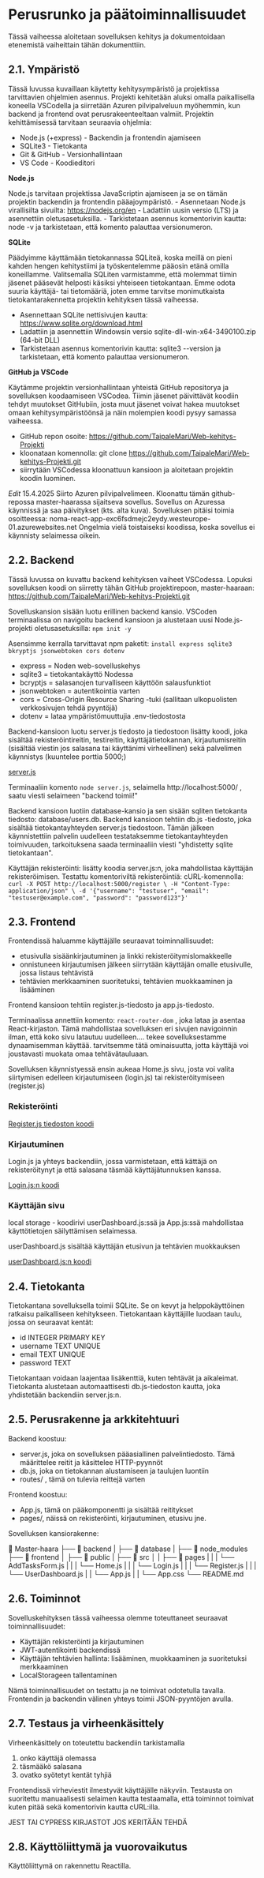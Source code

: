 # Perusrunko ja päätoiminnallisuudet

Tässä vaiheessa aloitetaan sovelluksen kehitys ja dokumentoidaan etenemistä vaiheittain tähän dokumenttiin. 

## 2.1. Ympäristö ##

Tässä luvussa kuvaillaan käytetty kehitysympäristö ja projektissa tarvittavien ohjelmien asennus. 
Projekti kehitetään aluksi omalla paikallisella koneella VSCodella ja siirretään Azuren pilvipalveluun myöhemmin, kun backend ja frontend ovat perusrakeenteeltaan valmiit.
Projektin kehittämisessä tarvitaan seuraavia ohjelmia: 
  - Node.js (+express) - Backendin ja frontendin ajamiseen
  - SQLite3 - Tietokanta
  - Git & GitHub - Versionhallintaan
  - VS Code - Koodieditori

  **Node.js** 

Node.js tarvitaan projektissa JavaScriptin ajamiseen ja se on tämän projektin backendin ja frontendin pääajoympäristö. 
    - Asennetaan Node.js virallisilta sivuilta: https://nodejs.org/en
    - Ladattiin uusin versio (LTS) ja asennettiin oletusasetuksilla. 
    - Tarkistetaan asennus komentorivin kautta: node -v ja tarkistetaan, että komento palauttaa versionumeron.

  **SQLite**

Päädyimme käyttämään tietokannassa SQLiteä, koska meillä on pieni kahden hengen kehitystiimi ja työskentelemme pääosin etänä omilla koneillamme.
Valitsemalla SQLiten varmistamme, että molemmat tiimin jäsenet pääsevät helposti käsiksi yhteiseen tietokantaan. 
Emme odota suuria käyttäjä- tai tietomääriä, joten emme tarvitse monimutkaista tietokantarakennetta projektin kehityksen tässä vaiheessa.  

  - Asennettaan SQLite nettisivujen kautta: https://www.sqlite.org/download.html
  - Ladattiin ja asennettiin Windowsin versio sqlite-dll-win-x64-3490100.zip (64-bit DLL)
  - Tarkistetaan asennus komentorivin kautta: sqlite3 --version ja tarkistetaan, että komento palauttaa versionumeron.

**GitHub ja VSCode**

Käytämme projektin versionhallintaan yhteistä GitHub repositorya ja sovelluksen koodaamiseen VSCodea. Tiimin jäsenet päivittävät koodiin tehdyt muutokset GitHubiin, josta
muut jäsenet voivat hakea muutokset omaan kehitysympäristöönsä ja näin molempien koodi pysyy samassa vaiheessa. 

  - GitHub repon osoite: https://github.com/TaipaleMari/Web-kehitys-Projekti
  - kloonataan komennolla: git clone https://github.com/TaipaleMari/Web-kehitys-Projekti.git
  - siirrytään VSCodessa kloonattuun kansioon ja aloitetaan projektin koodin luominen.

*Edit* 15.4.2025 Siirto Azuren pilvipalvelimeen. Kloonattu tämän github-repossa master-haarassa sijaitseva sovellus. Sovellus on Azuressa käynnissä ja saa päivitykset (kts. alta kuva). Sovelluksen pitäisi toimia osoitteessa: noma-react-app-exc6fsdmejc2eydy.westeurope-01.azurewebsites.net 
Ongelmia vielä toistaiseksi koodissa, koska sovellus ei käynnisty selaimessa oikein. 

## 2.2. Backend ##

Tässä luvussa on kuvattu backend kehityksen vaiheet VSCodessa. Lopuksi sovelluksen koodi on siirretty tähän GitHub projektirepoon, master-haaraan: https://github.com/TaipaleMari/Web-kehitys-Projekti.git  

Sovelluskansion sisään luotu erillinen backend kansio.  VSCoden terminaalissa on navigoitu backend kansioon ja alustetaan uusi Node.js-projekti oletusasetuksilla: ```npm init -y``` 

Asensimme kerralla tarvittavat npm paketit: ```install express sqlite3 bkryptjs jsonwebtoken cors dotenv```
- express = Noden web-sovelluskehys
- sqlite3 = tietokantakäyttö Nodessa
- bcryptjs = salasanojen turvalliseen käyttöön salausfunktiot
- jsonwebtoken = autentikointia varten
- cors = Cross-Origin Resource Sharing -tuki (sallitaan ulkopuolisten verkkosivujen tehdä pyyntöjä)
- dotenv = lataa ympäristömuuttujia .env-tiedostosta


Backend-kansioon luotu server.js tiedosto ja tiedostoon lisätty koodi, joka sisältää rekisteröintireitin, testireitin, käyttäjätietokannan, kirjautumisreitin (sisältää viestin jos salasana tai käyttänimi virheellinen) sekä palvelimen käynnistys (kuuntelee porttia 5000;)

[server.js](https://github.com/TaipaleMari/Web-kehitys-Projekti/blob/master/backend/server.js)

Terminaaliin komento ```node server.js```, selaimella http://localhost:5000/ , saatu viesti selaimeen "backend toimii!"

Backend kansioon luotiin database-kansio ja sen sisään sqliten tietokanta tiedosto: database/users.db.
Backend kansioon tehtiin db.js -tiedosto, joka sisältää tietokantayhteyden server.js tiedostoon. Tämän jälkeen käynnistettiin palvelin uudelleen testataksemme tietokantayhteyden toimivuuden, tarkoituksena saada terminaaliin viesti "yhdistetty sqlite tietokantaan".

Käyttäjän rekisteröinti: lisätty koodia server.js:n, joka mahdollistaa käyttäjän rekisteröimisen. Testattu komentoriviltä rekisteröintiä: cURL-komennolla: ```curl -X POST http://localhost:5000/register \
    -H "Content-Type: application/json" \
    -d '{"username": "testuser", "email": "testuser@example.com", "password": "password123"}'```


## 2.3. Frontend ##

Frontendissä haluamme käyttäjälle seuraavat toiminnallisuudet:
  - etusivulla sisäänkirjautuminen ja linkki rekisteröitymislomakkeelle
  - onnistuneen kirjautumisen jälkeen siirrytään käyttäjän omalle etusivulle, jossa listaus tehtävistä
  - tehtävien merkkaaminen suoritetuksi, tehtävien muokkaaminen ja lisääminen

Frontend kansioon tehtiin register.js-tiedosto ja app.js-tiedosto. 

Terminaalissa annettiin komento: ```react-router-dom``` , joka lataa ja asentaa React-kirjaston. Tämä mahdollistaa sovelluksen eri sivujen navigoinnin ilman, että koko sivu latautuu uudelleen.... tekee sovelluksestamme dynaamisemman käyttää. tarvitsemme tätä ominaisuutta, jotta käyttäjä voi joustavasti muokata omaa tehtävätauluaan. 

Sovelluksen käynnistyessä ensin aukeaa Home.js sivu, josta voi valita siirtymisen edelleen kirjautumiseen (login.js) tai rekisteröitymiseen (register.js)

### Rekisteröinti ###

[Register.js tiedoston koodi]((https://github.com/TaipaleMari/Web-kehitys-Projekti/blob/master/src/components/Register.jsx))


### Kirjautuminen ###

Login.js ja yhteys backendiin, jossa varmistetaan, että kättäjä on rekisteröitynyt ja että salasana täsmää käyttäjätunnuksen kanssa. 

[Login.js:n koodi]([frontend/src/pages/Login.js](https://github.com/TaipaleMari/Web-kehitys-Projekti/blob/master/frontend/src/pages/Login.js))

### Käyttäjän sivu ### 

local storage - koodirivi userDashboard.js:ssä ja App.js:ssä mahdollistaa käyttötietojen säilyttämisen selaimessa. 

userDashboard.js sisältää käyttäjän etusivun ja tehtävien muokkauksen

[userDashboard.js:n koodi](frontend/src/pages/UserDashboard.js)


## 2.4. Tietokanta ##

Tietokantana sovelluksella toimii SQLite. Se on kevyt ja helppokäyttöinen ratkaisu paikalliseen kehitykseen. Tietokantaan käyttäjille luodaan taulu, jossa on seuraavat kentät:
  - id INTEGER PRIMARY KEY
  - username TEXT UNIQUE
  - email TEXT UNIQUE
  - password TEXT

Tietokantaan voidaan laajentaa lisäkenttiä, kuten tehtävät ja aikaleimat.
Tietokanta alustetaan automaattisesti db.js-tiedoston kautta, joka yhdistetään backendiin server.js:n.

## 2.5. Perusrakenne ja arkkitehtuuri ##

Backend koostuu: 
  - server.js, joka on sovelluksen pääasiallinen palvelintiedosto. Tämä määrittelee reitit ja käsittelee HTTP-pyynnöt
  - db.js, joka on tietokannan alustamiseen ja taulujen luontiin
  - routes/ , tämä on tulevia reittejä varten
  

Frontend koostuu:
   - App.js, tämä on pääkomponentti ja sisältää reititykset
   - pages/, näissä on rekisteröinti, kirjautuminen, etusivu jne.

Sovelluksen kansiorakenne:

📁 Master-haara
├── 📁 backend
|    ├── 📁 database
|    ├── 📁 node_modules
├── 📁 frontend
│   ├── 📁 public
|   ├── 📁 src
│   |    ├── 📁 pages
|   |    |     └── AddTasksForm.js
|   |    |     └── Home.js
|   |    |     └── Login.js
|   |    |     └── Register.js
|   |    |     └── UserDashboard.js
|   |    └── App.js
|   |    └── App.css
└── README.md



## 2.6. Toiminnot ##

Sovelluskehityksen tässä vaiheessa olemme toteuttaneet seuraavat toiminnallisuudet: 
  - Käyttäjän rekisteröinti ja kirjautuminen
  - JWT-autentikointi backendissä
  - Käyttäjän tehtävien hallinta: lisääminen, muokkaaminen ja suoritetuksi merkkaaminen
  - LocalStorageen tallentaminen

Nämä toiminnallisuudet on testattu ja ne toimivat odotetulla tavalla. Frontendin ja backendin välinen yhteys toimii JSON-pyyntöjen avulla. 

## 2.7. Testaus ja virheenkäsittely ##

Virheenkäsittely on toteutettu backendiin tarkistamalla 
1. onko käyttäjä olemassa
2. täsmääkö salasana
3. ovatko syötetyt kentät tyhjiä

Frontendissä virheviestit ilmestyvät käyttäjälle näkyviin.
Testausta on suoritettu manuaalisesti selaimen kautta testaamalla, että toiminnot toimivat kuten pitää sekä komentorivin kautta cURL:illa. 

JEST TAI CYPRESS KIRJASTOT JOS KERITÄÄN TEHDÄ

## 2.8. Käyttöliittymä ja vuorovaikutus ##

Käyttöliittymä on rakennettu Reactilla. 
